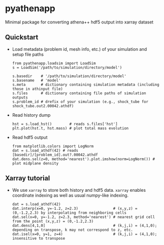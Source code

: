 # pyathenapp
Minimal package for converting athena++ hdf5 output into xarray dataset

## Quickstart
* Load metadata (problem id, mesh info, etc.) of your simulation and setup file paths
  ```
  from pyathenapp.loadsim import LoadSim
  s = LoadSim('/path/to/simulation/directory/model')
  
  s.basedir    # '/path/to/simulation/directory/model'
  s.basename   # 'model'
  s.meta       # dictionary containing simulation metadata (including those in athinput file)
  s.files      # dictionary containing file paths of simulation outputs
  s.problem_id # drefix of your simulation (e.g., shock_tube for shock_tube.out2.00042.athdf)
  ```
* Read history dump
  ```
  hst = s.load_hst()        # reads s.files['hst']
  plt.plot(hst.t, hst.mass) # plot total mass evolution
  ```
* Read hdf5 output
  ```
  from matplotlib.colors import LogNorm
  dat = s.load_athdf(42) # reads [basedir]/[problem_id].out?.00042.athdf
  dat.dens.sel(z=0, method='nearest').plot.imshow(norm=LogNorm()) # plot midplane density
  ```

## Xarray tutorial
* We use `xarray` to store both history and hdf5 data. `xarray` enables coordinate indexing as well as usual numpy-like indexing.
  ```
  dat = s.load_athdf(42)
  dat.interp(x=0, y=-1.2, z=2.3)                # (x,y,z) = (0,-1.2,2.3) by interpolating from neighboring cells
  dat.sel(x=0, y=-1.2, z=2.3, method='nearest') # nearest grid cell from the point (x,y,z) = (0,-1.2,2.3)
  dat.dens[4,1,0]                               # (k,j,i) = (4,1,0); depending on transpose, k may not correspond to z, etc.
  dat.isel(x=0, y=1, z=4)                       # (k,j,i) = (4,1,0); insensitive to transpose
  ```
